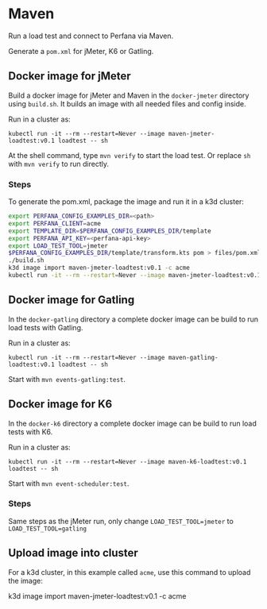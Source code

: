 # Maven

Run a load test and connect to Perfana via Maven.

Generate a `pom.xml` for jMeter, K6 or Gatling.

## Docker image for jMeter

Build a docker image for jMeter and Maven in the `docker-jmeter` directory using `build.sh`.
It builds an image with all needed files and config inside.

Run in a cluster as:

    kubectl run -it --rm --restart=Never --image maven-jmeter-loadtest:v0.1 loadtest -- sh
    
At the shell command, type `mvn verify` to start the load test.
Or replace `sh` with `mvn verify` to run directly.

### Steps

To generate the pom.xml, package the image and run it in a k3d cluster:

```sh
export PERFANA_CONFIG_EXAMPLES_DIR=<path>
export PERFANA_CLIENT=acme
export TEMPLATE_DIR=$PERFANA_CONFIG_EXAMPLES_DIR/template
export PERFANA_API_KEY=<perfana-api-key>
export LOAD_TEST_TOOL=jmeter
$PERFANA_CONFIG_EXAMPLES_DIR/template/transform.kts pom > files/pom.xml
./build.sh
k3d image import maven-jmeter-loadtest:v0.1 -c acme
kubectl run -it --rm --restart=Never --image maven-jmeter-loadtest:v0.1 loadtest -- mvn verify
```

## Docker image for Gatling

In the `docker-gatling` directory a complete docker image can be build to run load tests with
Gatling.

Run in a cluster as:

    kubectl run -it --rm --restart=Never --image maven-gatling-loadtest:v0.1 loadtest -- sh

Start with `mvn events-gatling:test`.

## Docker image for K6

In the `docker-k6` directory a complete docker image can be build to run load tests with
K6.

Run in a cluster as:

    kubectl run -it --rm --restart=Never --image maven-k6-loadtest:v0.1 loadtest -- sh

Start with `mvn event-scheduler:test`.

### Steps

Same steps as the jMeter run, only change `LOAD_TEST_TOOL=jmeter` to `LOAD_TEST_TOOL=gatling`

## Upload image into cluster

For a k3d cluster, in this example called `acme`, use this command to upload the image:

   k3d image import maven-jmeter-loadtest:v0.1 -c acme
